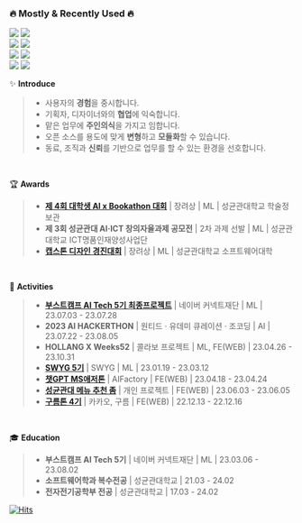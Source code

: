 <div align=left> 

<!-- \![header](https://capsule-render.vercel.app/api?type=waving&color=gradient&customColorList=4&height=300&section=header&text=Be%20a%20Developer&fontSize=70&desc=not%20a%20coder) -->
 
<!-- ## Be a Developer, not a coder -->

### **🔥 Mostly & Recently Used 🔥**
<p>   
	<img src="https://img.shields.io/badge/Python-00599C?style=for-the-badge&logo=Python&logoColor=white">
	<img src="https://img.shields.io/badge/PyTorch-EE4C2C?style=for-the-badge&logo=PyTorch&logoColor=white"></br>
 	<img src="https://img.shields.io/badge/Amazon%20EC2-FF9900?style=for-the-badge&logo=Amazon%20EC2&logoColor=white">
	<img src="https://img.shields.io/badge/Docker-2496ED?style=for-the-badge&logo=Docker&logoColor=white"></br>
	<img src="https://img.shields.io/badge/TypeScript-3178C6?style=for-the-badge&logo=TypeScript&logoColor=white">
	<img src="https://img.shields.io/badge/React-61DAFB?style=for-the-badge&logo=React&logoColor=white"></br>
 	<img src="https://img.shields.io/badge/FastAPI-009688?style=for-the-badge&logo=FastAPI&logoColor=white">
	<img src="https://img.shields.io/badge/Amazon RDS-527FFF?style=for-the-badge&logo=Amazon RDS&logoColor=white"></br>
</p>

✨ **Introduce**
> - 사용자의 **경험**을 중시합니다.
> - 기획자, 디자이너와의 **협업**에 익숙합니다.
> - 맡은 업무에 **주인의식**을 가지고 임합니다.
> - 오픈 소스를 용도에 맞게 **변형**하고 **모듈화**할 수 있습니다.
> - 동료, 조직과 **신뢰**를 기반으로 업무를 할 수 있는 환경을 선호합니다.
</br>

🏆 **Awards**
> - [**제 4회 대학생 AI x Bookathon 대회**](https://github.com/JLake310/Bookathon_4th_Jagga) | 장려상 | ML | 성균관대학교 학술정보관
> - **제 3회 성균관대 AI·ICT 창의자율과제 공모전** | 2차 과제 선발 | ML | 성균관대학교 ICT명품인재양성사업단
> - [**캡스톤 디자인 경진대회**](https://github.com/JLake310/FindColorProject) | 장려상 | ML | 성균관대학교 소프트웨어대학
</br>

📌 **Activities**
> - [**부스트캠프 AI Tech 5기 최종프로젝트**](https://github.com/JLake310/level3_nlp_finalproject-nlp-07) | 네이버 커넥트재단 | ML | 23.07.03 - 23.07.28
> - **2023 AI HACKERTHON** | 원티드 · 유데미 큐레이션 · 조코딩 | AI | 23.07.22 - 23.08.05
> - **HOLLANG X Weeks52** | 콜라보 프로젝트 | ML, FE(WEB) | 23.04.26 - 23.10.31
> - [**SWYG 5기**](https://github.com/swyg-goorm/swyg_RecSys) | SWYG | ML | 23.01.19 - 23.03.12
> - [**챗GPT MS애저톤**](https://github.com/MOKY4/um-oh-ah-yeh-frontend) | AIFactory | FE(WEB) | 23.04.18 - 23.04.24
> - [**성균관대 메뉴 추천 좀**](https://skku-me-choo.vercel.app/) | 개인 프로젝트 | FE(WEB) | 23.06.03 - 23.06.05
> - [**구름톤 4기**](https://github.com/Levains-house/levains-frontend) | 카카오, 구름 | FE(WEB) | 22.12.13 - 22.12.16
<!-- > - [**SKKUPORTER**](https://github.com/JLake310/SKKUporter-front) | 소프트웨어공학개론 | FE(APP) | 22.10.02 - 22.11.28 -->
<!-- > - **22년 동계 알고리즘 특강** | 삼성 SDS | 22.01.03 - 22.01.14 -->
</br>


🎓 **Education**
> - **부스트캠프 AI Tech 5기** | 네이버 커넥트재단 | ML | 23.03.06 - 23.08.02
> - **소프트웨어학과 복수전공** | 성균관대학교 | 21.03 - 24.02
> - **전자전기공학부 전공** | 성균관대학교 | 17.03 - 24.02


<!-- [![Hits](https://hits.seeyoufarm.com/api/count/incr/badge.svg?url=https%3A%2F%2Fgithub.com%2FJLake310&count_bg=%23575BC0&title_bg=%23555555&icon=&icon_color=%23E7E7E7&title=hits&edge_flat=false)](https://hits.seeyoufarm.com)
 -->
 
 [![Hits](https://hits.seeyoufarm.com/api/count/incr/badge.svg?url=https%3A%2F%2Fgithub.com%2FJLake310&count_bg=%2379C83D&title_bg=%23555555&icon=&icon_color=%23E7E7E7&title=hits&edge_flat=false)](https://hits.seeyoufarm.com)
 
<!-- ✏️ **Backjoon PS**
 
> [![Solved.ac
프로필](http://mazassumnida.wtf/api/generate_badge?boj=k0310kjy)](https://solved.ac/k0310kjy)
 -->

</div>
<!-- 	
#### ✅ Used At Least Once ✅
<p>
 	<img src="https://img.shields.io/badge/Flutter-02569B?style=for-the-badge&logo=Flutter&logoColor=white">
	<img src="https://img.shields.io/badge/React%20Native-61DAFB?style=for-the-badge&logo=React&logoColor=white">
	<img src="https://img.shields.io/badge/Keras-D00000?style=for-the-badge&logo=Keras&logoColor=white">
	<img src="https://img.shields.io/badge/C++-00599C?style=flat-square&logo=C%2B%2B&logoColor=white">
	<img src="https://img.shields.io/badge/Figma-F24E1E?style=flat-square&logo=Figma&logoColor=white">
	<img src="https://img.shields.io/badge/Firebase-FFCA28?style=flat-square&logo=Firebase&logoColor=white"></br>
	<img src="https://img.shields.io/badge/C-A8B9CC?style=flat-square&logo=C&logoColor=white">
	<img src="https://img.shields.io/badge/Java-007396?style=flat-square&logo=java&logoColor=white">
	<img src="https://img.shields.io/badge/Adobe%20Photoshop-31A8FF?style=flat-square&logo=Adobe%20Photoshop&logoColor=white"></br>
	<img src="https://img.shields.io/badge/Flutter-02569B?style=flat-square&logo=Flutter&logoColor=white">	
	<img src="https://img.shields.io/badge/Expo-000020?style=flat-square&logo=Expo&logoColor=white">
	<img src="https://img.shields.io/badge/Android%20Studio-3DDC84?style=flat-square&logo=Android%20Studio&logoColor=white"></br>
	<img src="https://img.shields.io/badge/HTML-E34F26?style=flat-square&logo=HTML5&logoColor=white">
	<img src="https://img.shields.io/badge/CSS-1572B6?style=flat-square&logo=CSS3&logoColor=white">
	<img src="https://img.shields.io/badge/JavaScript-F7DF1E?style=flat-square&logo=JavaScript&logoColor=white"></br>
	<img src="https://img.shields.io/badge/Amazon%20EC2-FF9900?style=flat-square&logo=Amazon%20EC2&logoColor=white">	
	<img src="https://img.shields.io/badge/Linux-FCC624?style=flat-square&logo=Linux&logoColor=white">
	<img src="https://img.shields.io/badge/MySQL-4479A1?style=flat-square&logo=MySQL&logoColor=white"></br>
	<img src="https://img.shields.io/badge/CentOS-262577?style=flat-square&logo=CentOS&logoColor=white">	
	<img src="https://img.shields.io/badge/Node.js-339933?style=flat-square&logo=Node.js&logoColor=white">
	<img src="https://img.shields.io/badge/scikit%20learn-F7931E?style=flat-square&logo=scikit-learn&logoColor=white"></br>
	<img src="https://img.shields.io/badge/Raspberry%20Pi-A22846?style=flat-square&logo=Raspberry%20Pi&logoColor=white">
	<img src="https://img.shields.io/badge/Arduino-00979D?style=flat-square&logo=Arduino&logoColor=white">
</p>

 -->
<!-- [![Anurag's GitHub stats](https://github-readme-stats.vercel.app/api?username=JLake310)](https://github.com/anuraghazra/github-readme-stats) -->

<!-- ![Top Langs](https://github-readme-stats.vercel.app/api/top-langs/?username=JLake310&langs_count=8&hide=&layout=compact&theme=dracula) -->
